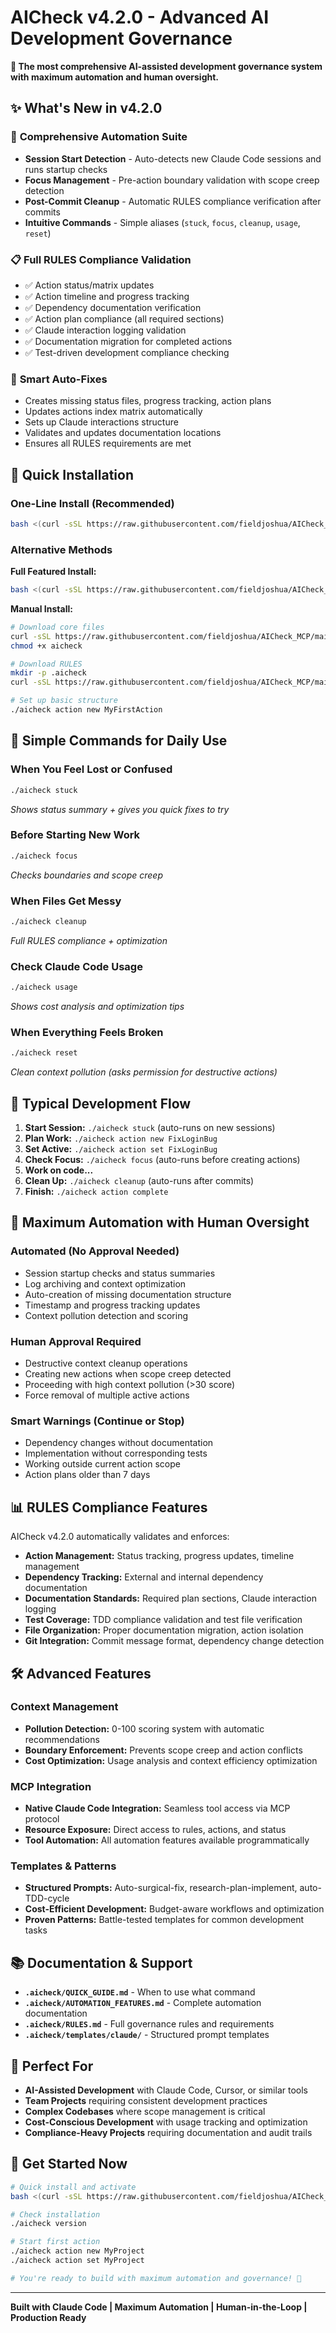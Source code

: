 # AICheck v4.2.0 - Advanced AI Development Governance

**🚀 The most comprehensive AI-assisted development governance system with maximum automation and human oversight.**

## ✨ What's New in v4.2.0

### 🤖 **Comprehensive Automation Suite**
- **Session Start Detection** - Auto-detects new Claude Code sessions and runs startup checks
- **Focus Management** - Pre-action boundary validation with scope creep detection  
- **Post-Commit Cleanup** - Automatic RULES compliance verification after commits
- **Intuitive Commands** - Simple aliases (`stuck`, `focus`, `cleanup`, `usage`, `reset`)

### 📋 **Full RULES Compliance Validation**
- ✅ Action status/matrix updates
- ✅ Action timeline and progress tracking  
- ✅ Dependency documentation verification
- ✅ Action plan compliance (all required sections)
- ✅ Claude interaction logging validation
- ✅ Documentation migration for completed actions
- ✅ Test-driven development compliance checking

### 🔧 **Smart Auto-Fixes**
- Creates missing status files, progress tracking, action plans
- Updates actions index matrix automatically
- Sets up Claude interactions structure
- Validates and updates documentation locations
- Ensures all RULES requirements are met

## 🚀 Quick Installation

### **One-Line Install (Recommended)**
```bash
bash <(curl -sSL https://raw.githubusercontent.com/fieldjoshua/AICheck_MCP/main/quick_install_aicheck.sh)
```

### **Alternative Methods**

**Full Featured Install:**
```bash
bash <(curl -sSL https://raw.githubusercontent.com/fieldjoshua/AICheck_MCP/main/ultimate_aicheck_installer.sh)
```

**Manual Install:**
```bash
# Download core files
curl -sSL https://raw.githubusercontent.com/fieldjoshua/AICheck_MCP/main/aicheck > aicheck
chmod +x aicheck

# Download RULES
mkdir -p .aicheck
curl -sSL https://raw.githubusercontent.com/fieldjoshua/AICheck_MCP/main/.aicheck/RULES.md > .aicheck/RULES.md

# Set up basic structure
./aicheck action new MyFirstAction
```

## 🎯 **Simple Commands for Daily Use**

### **When You Feel Lost or Confused**
```bash
./aicheck stuck
```
*Shows status summary + gives you quick fixes to try*

### **Before Starting New Work**  
```bash
./aicheck focus
```
*Checks boundaries and scope creep*

### **When Files Get Messy**
```bash
./aicheck cleanup  
```
*Full RULES compliance + optimization*

### **Check Claude Code Usage**
```bash
./aicheck usage
```
*Shows cost analysis and optimization tips*

### **When Everything Feels Broken**
```bash
./aicheck reset
```
*Clean context pollution (asks permission for destructive actions)*

## 🔄 **Typical Development Flow**

1. **Start Session:** `./aicheck stuck` (auto-runs on new sessions)
2. **Plan Work:** `./aicheck action new FixLoginBug` 
3. **Set Active:** `./aicheck action set FixLoginBug`
4. **Check Focus:** `./aicheck focus` (auto-runs before creating actions)
5. **Work on code...**
6. **Clean Up:** `./aicheck cleanup` (auto-runs after commits)
7. **Finish:** `./aicheck action complete`

## 🤖 **Maximum Automation with Human Oversight**

### **Automated (No Approval Needed)**
- Session startup checks and status summaries
- Log archiving and context optimization  
- Auto-creation of missing documentation structure
- Timestamp and progress tracking updates
- Context pollution detection and scoring

### **Human Approval Required**
- Destructive context cleanup operations
- Creating new actions when scope creep detected
- Proceeding with high context pollution (>30 score)
- Force removal of multiple active actions

### **Smart Warnings (Continue or Stop)**
- Dependency changes without documentation
- Implementation without corresponding tests
- Working outside current action scope
- Action plans older than 7 days

## 📊 **RULES Compliance Features**

AICheck v4.2.0 automatically validates and enforces:

- **Action Management:** Status tracking, progress updates, timeline management
- **Dependency Tracking:** External and internal dependency documentation  
- **Documentation Standards:** Required plan sections, Claude interaction logging
- **Test Coverage:** TDD compliance validation and test file verification
- **File Organization:** Proper documentation migration, action isolation
- **Git Integration:** Commit message format, dependency change detection

## 🛠 **Advanced Features**

### **Context Management**
- **Pollution Detection:** 0-100 scoring system with automatic recommendations
- **Boundary Enforcement:** Prevents scope creep and action conflicts
- **Cost Optimization:** Usage analysis and context efficiency optimization

### **MCP Integration**  
- **Native Claude Code Integration:** Seamless tool access via MCP protocol
- **Resource Exposure:** Direct access to rules, actions, and status
- **Tool Automation:** All automation features available programmatically

### **Templates & Patterns**
- **Structured Prompts:** Auto-surgical-fix, research-plan-implement, auto-TDD-cycle
- **Cost-Efficient Development:** Budget-aware workflows and optimization
- **Proven Patterns:** Battle-tested templates for common development tasks

## 📚 **Documentation & Support**

- **`.aicheck/QUICK_GUIDE.md`** - When to use what command  
- **`.aicheck/AUTOMATION_FEATURES.md`** - Complete automation documentation
- **`.aicheck/RULES.md`** - Full governance rules and requirements
- **`.aicheck/templates/claude/`** - Structured prompt templates

## 🎯 **Perfect For**

- **AI-Assisted Development** with Claude Code, Cursor, or similar tools
- **Team Projects** requiring consistent development practices  
- **Complex Codebases** where scope management is critical
- **Cost-Conscious Development** with usage tracking and optimization
- **Compliance-Heavy Projects** requiring documentation and audit trails

## 🚀 **Get Started Now**

```bash
# Quick install and activate
bash <(curl -sSL https://raw.githubusercontent.com/fieldjoshua/AICheck_MCP/main/quick_install_aicheck.sh)

# Check installation
./aicheck version

# Start first action  
./aicheck action new MyProject
./aicheck action set MyProject

# You're ready to build with maximum automation and governance! 🎉
```

---

**Built with Claude Code | Maximum Automation | Human-in-the-Loop | Production Ready**